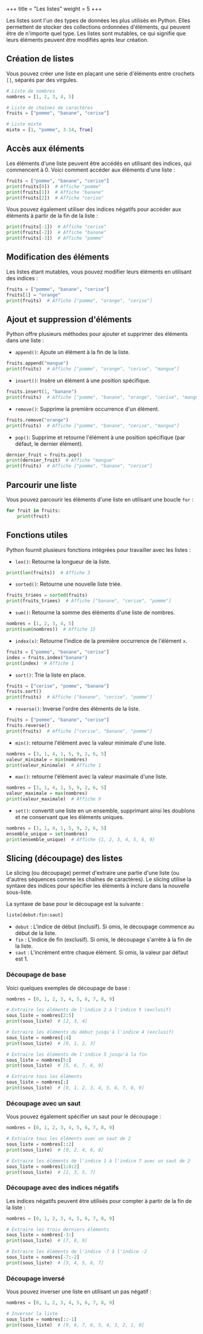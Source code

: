 +++
title = "Les listes"
weight = 5
+++

Les listes sont l'un des types de données les plus utilisés en Python. Elles permettent de stocker des collections ordonnées d'éléments, qui peuvent être de n'importe quel type. Les listes sont mutables, ce qui signifie que leurs éléments peuvent être modifiés après leur création.

## Création de listes

Vous pouvez créer une liste en plaçant une série d'éléments entre crochets `[]`, séparés par des virgules. 

```python
# Liste de nombres
nombres = [1, 2, 3, 4, 5]

# Liste de chaînes de caractères
fruits = ["pomme", "banane", "cerise"]

# Liste mixte
mixte = [1, "pomme", 3.14, True]
```

## Accès aux éléments

Les éléments d'une liste peuvent être accédés en utilisant des indices, qui commencent à 0. Voici comment accéder aux éléments d'une liste :

```python
fruits = ["pomme", "banane", "cerise"]
print(fruits[0])  # Affiche "pomme"
print(fruits[1])  # Affiche "banane"
print(fruits[2])  # Affiche "cerise"
```

Vous pouvez également utiliser des indices négatifs pour accéder aux éléments à partir de la fin de la liste :

```python
print(fruits[-1])  # Affiche "cerise"
print(fruits[-2])  # Affiche "banane"
print(fruits[-3])  # Affiche "pomme"
```

## Modification des éléments

Les listes étant mutables, vous pouvez modifier leurs éléments en utilisant des indices :

```python
fruits = ["pomme", "banane", "cerise"]
fruits[1] = "orange"
print(fruits)  # Affiche ["pomme", "orange", "cerise"]
```

## Ajout et suppression d'éléments

Python offre plusieurs méthodes pour ajouter et supprimer des éléments dans une liste :

- `append()`: Ajoute un élément à la fin de la liste.
```python
fruits.append("mangue")
print(fruits)  # Affiche ["pomme", "orange", "cerise", "mangue"]
```

- `insert()`: Insère un élément à une position spécifique.
```python
fruits.insert(1, "banane")
print(fruits)  # Affiche ["pomme", "banane", "orange", "cerise", "mangue"]
```

- `remove()`: Supprime la première occurrence d'un élément.
```python
fruits.remove("orange")
print(fruits)  # Affiche ["pomme", "banane", "cerise", "mangue"]
  ```

- `pop()`: Supprime et retourne l'élément à une position spécifique (par défaut, le dernier élément).
```python
dernier_fruit = fruits.pop()
print(dernier_fruit)  # Affiche "mangue"
print(fruits)  # Affiche ["pomme", "banane", "cerise"]
```

## Parcourir une liste

Vous pouvez parcourir les éléments d'une liste en utilisant une boucle `for` :

```python
for fruit in fruits:
    print(fruit)
```

## Fonctions utiles

Python fournit plusieurs fonctions intégrées pour travailler avec les listes :

- `len()`: Retourne la longueur de la liste.
```python
print(len(fruits))  # Affiche 3
```

- `sorted()`: Retourne une nouvelle liste triée.
```python
fruits_triees = sorted(fruits)
print(fruits_triees)  # Affiche ["banane", "cerise", "pomme"]
```

- `sum()`: Retourne la somme des éléments d'une liste de nombres.
```python
nombres = [1, 2, 3, 4, 5]
print(sum(nombres))  # Affiche 15
```

- `index(x)`: Retourne l'indice de la première occurrence de l'élément `x`.
```python
fruits = ["pomme", "banane", "cerise"]
index = fruits.index("banane")
print(index)  # Affiche 1
```

- `sort()`: Trie la liste en place. 
```python
fruits = ["cerise", "pomme", "banane"]
fruits.sort()
print(fruits)  # Affiche ["banane", "cerise", "pomme"]`
```

- `reverse()`: Inverse l'ordre des éléments de la liste.
```python
fruits = ["pomme", "banane", "cerise"]
fruits.reverse()
print(fruits)  # Affiche ["cerise", "banane", "pomme"]
```

- `min()`: retourne l'élément avec la valeur minimale d'une liste.
```python
nombres = [3, 1, 4, 1, 5, 9, 2, 6, 5]
valeur_minimale = min(nombres)
print(valeur_minimale)  # Affiche 1
```

- `max()`: retourne l'élément avec la valeur maximale d'une liste.
```python
nombres = [3, 1, 4, 1, 5, 9, 2, 6, 5]
valeur_maximale = max(nombres)
print(valeur_maximale)  # Affiche 9
```

- `set()`: convertit une liste en un ensemble, supprimant ainsi les doublons et ne conservant que les éléments uniques.
```python
nombres = [3, 1, 4, 1, 5, 9, 2, 6, 5]
ensemble_unique = set(nombres)
print(ensemble_unique)  # Affiche {1, 2, 3, 4, 5, 6, 9}
```

## Slicing (découpage) des listes 

Le slicing (ou découpage) permet d'extraire une partie d'une liste (ou d'autres séquences comme les chaînes de caractères). Le slicing utilise la syntaxe des indices pour spécifier les éléments à inclure dans la nouvelle sous-liste.

La syntaxe de base pour le découpage est la suivante :

```python
liste[debut:fin:saut]
```

- `debut` : L'indice de début (inclusif). Si omis, le découpage commence au début de la liste.
- `fin` : L'indice de fin (exclusif). Si omis, le découpage s'arrête à la fin de la liste.
- `saut` : L'incrément entre chaque élément. Si omis, la valeur par défaut est 1.

### Découpage de base

Voici quelques exemples de découpage de base :

```python
nombres = [0, 1, 2, 3, 4, 5, 6, 7, 8, 9]

# Extraire les éléments de l'indice 2 à l'indice 5 (exclusif)
sous_liste = nombres[2:5]
print(sous_liste)  # [2, 3, 4]

# Extraire les éléments du début jusqu'à l'indice 4 (exclusif)
sous_liste = nombres[:4]
print(sous_liste)  # [0, 1, 2, 3]

# Extraire les éléments de l'indice 5 jusqu'à la fin
sous_liste = nombres[5:]
print(sous_liste)  # [5, 6, 7, 8, 9]

# Extraire tous les éléments
sous_liste = nombres[:]
print(sous_liste)  # [0, 1, 2, 3, 4, 5, 6, 7, 8, 9]
```

### Découpage avec un saut

Vous pouvez également spécifier un saut pour le découpage :

```python
nombres = [0, 1, 2, 3, 4, 5, 6, 7, 8, 9]

# Extraire tous les éléments avec un saut de 2
sous_liste = nombres[::2]
print(sous_liste)  # [0, 2, 4, 6, 8]

# Extraire les éléments de l'indice 1 à l'indice 7 avec un saut de 2
sous_liste = nombres[1:8:2]
print(sous_liste)  # [1, 3, 5, 7]
```

### Découpage avec des indices négatifs

Les indices négatifs peuvent être utilisés pour compter à partir de la fin de la liste :

```python
nombres = [0, 1, 2, 3, 4, 5, 6, 7, 8, 9]

# Extraire les trois derniers éléments
sous_liste = nombres[-3:]
print(sous_liste)  # [7, 8, 9]

# Extraire les éléments de l'indice -7 à l'indice -2
sous_liste = nombres[-7:-2]
print(sous_liste)  # [3, 4, 5, 6, 7]
```

### Découpage inversé

Vous pouvez inverser une liste en utilisant un pas négatif :

```python
nombres = [0, 1, 2, 3, 4, 5, 6, 7, 8, 9]

# Inverser la liste
sous_liste = nombres[::-1]
print(sous_liste)  # [9, 8, 7, 6, 5, 4, 3, 2, 1, 0]
```
